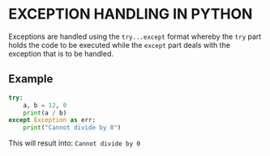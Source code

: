 # EXCEPTION HANDLING IN PYTHON

Exceptions are handled using the `try...except` format whereby the `try` part holds the code to be executed while the `except` part deals with the exception that is to be handled.

## Example

```python
try:
	a, b = 12, 0
	print(a / b)
except Exception as err:
	print("Cannot divide by 0")
```

This will result into:
`Cannot divide by 0`
